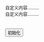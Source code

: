 <div class="dropdown">
  <DropdownMenu name="菜单" :options="options" @change="change"></DropdownMenu>
  <Dropdown name="自定义内容">
      自定义内容.........
      <br> 自定义内容.........
  </Dropdown>
  <Dropdown name="日期">
      <DateInline v-model="date"></DateInline>
  </Dropdown>
  <Dropdown name="日期范围">
      <DateInline v-model="date"></DateInline><DateInline v-model="date"></DateInline>
  </Dropdown>
  <Dropdown name="滑块">
      <div class="bubble" @click.stop>
        <Slider :range="[0,500]" :step="5" v-model="data2"></Slider>
        <SliderRange :range="[0,500]" :step="5" v-model="data2"></SliderRange>
      </div>
  </Dropdown>
  <DropdownRange name="范围" unit="元" :step="5" :options="rangeOptions" v-model="data2" @change="change({'floor':{'$scope':$event}})"></DropdownRange>
  <Button @click="reset">初始化</Button>
  <DropdownMenu class="fr" name="右自适应" :options="options2" @change="change"></DropdownMenu>
</div>


<script>
export default {
  data() {
    return {
      options: {
        添加: "v1",
        移动: "v2",
        删除: "v3"
      },
      data1: [220, 430],
      data2: [99, 360],
      rangeOptions: [[0, 100], [100, 200], [200, 300], [300, 400], [400, 500]],
      options2: {
        价格: "v1",
        "时间---------------": "v2",
        状态: "v3"
      },
      date: "2018-2-26"
    };
  },
  methods: {
    change(data) {
      // console.log(data);
    },
    reset() {
      this.$children.forEach(item => {
        item._Reset && item._Reset();
      });
    }
  }
};
</script>


<style lang="scss">
.dropdown {
  .bubble {
    width: 260px;
    padding: 18px;
  }
}
</style>

